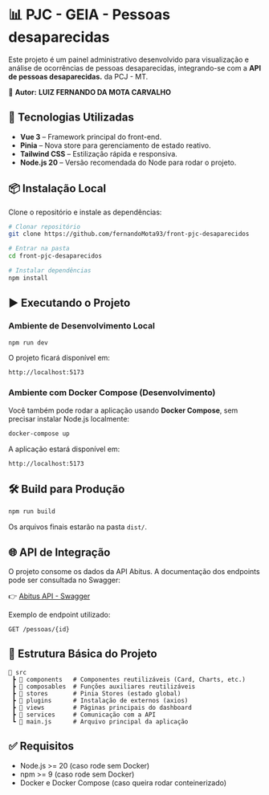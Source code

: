 # 📊 PJC - GEIA - Pessoas desaparecidas

Este projeto é um painel administrativo desenvolvido para visualização e análise de ocorrências de pessoas desaparecidas, integrando-se com a **API de pessoas desaparecidas.** da PCJ - MT.

📌 **Autor:** **LUIZ FERNANDO DA MOTA CARVALHO**

## 🚀 Tecnologias Utilizadas

- **Vue 3** – Framework principal do front-end.
- **Pinia** – Nova store para gerenciamento de estado reativo.
- **Tailwind CSS** – Estilização rápida e responsiva.
- **Node.js 20** – Versão recomendada do Node para rodar o projeto.

## 📦 Instalação Local

Clone o repositório e instale as dependências:

```bash
# Clonar repositório
git clone https://github.com/fernandoMota93/front-pjc-desaparecidos

# Entrar na pasta
cd front-pjc-desaparecidos

# Instalar dependências
npm install
```

## ▶️ Executando o Projeto

### Ambiente de Desenvolvimento Local

```bash
npm run dev
```

O projeto ficará disponível em:

```
http://localhost:5173
```

### Ambiente com Docker Compose (Desenvolvimento)

Você também pode rodar a aplicação usando **Docker Compose**, sem precisar instalar Node.js localmente:

```bash
docker-compose up
```

A aplicação estará disponível em:

```
http://localhost:5173
```

## 🛠️ Build para Produção

```bash
npm run build
```

Os arquivos finais estarão na pasta `dist/`.

## 🌐 API de Integração

O projeto consome os dados da API Abitus. A documentação dos endpoints pode ser consultada no Swagger:

👉 [Abitus API - Swagger](https://abitus-api.geia.vip/swagger-ui/index.html#/ocorrencia-resource/buscarInformacoes)

Exemplo de endpoint utilizado:

```
GET /pessoas/{id}
```

## 📖 Estrutura Básica do Projeto

```
📂 src
 ┣ 📂 components   # Componentes reutilizáveis (Card, Charts, etc.)
 ┣ 📂 composables  # Funções auxiliares reutilizáveis
 ┣ 📂 stores       # Pinia Stores (estado global)
 ┣ 📂 plugins      # Instalação de externos (axios)
 ┣ 📂 views        # Páginas principais do dashboard
 ┣ 📂 services     # Comunicação com a API
 ┗ 📜 main.js      # Arquivo principal da aplicação
```

## ✅ Requisitos

- Node.js >= 20 (caso rode sem Docker)
- npm >= 9 (caso rode sem Docker)
- Docker e Docker Compose (caso queira rodar conteinerizado)
